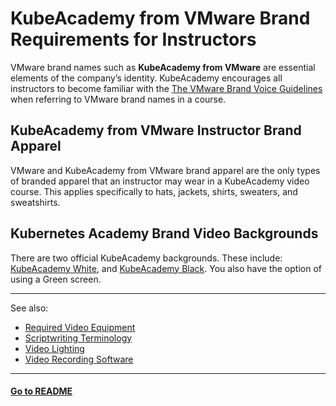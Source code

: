 # KubeAcademy from VMware Brand Requirements for Instructors

VMware brand names such as **KubeAcademy from VMware** are essential elements of the company’s identity. KubeAcademy encourages all instructors to become familiar with the [The VMware Brand Voice Guidelines](https://www.vmware.com/content/dam/brand/photography-only/guidelines/writing-and-naming/brand-voice-guide/VMware-Brand-Voice-Guidelines.pdf) when referring to VMware brand names in a course.

## KubeAcademy from VMware Instructor Brand Apparel

VMware and KubeAcademy from VMware brand apparel are the only types of branded apparel that an instructor may wear in a KubeAcademy video course. This applies specifically to hats, jackets, shirts, sweaters, and sweatshirts. 

## Kubernetes Academy Brand Video Backgrounds

There are two official KubeAcademy backgrounds. These include: [KubeAcademy White](https://drive.google.com/file/d/1QcN_oPjshLARn0-C6TKqUIbSHKkuzHsB/view?usp=sharing), and [KubeAcademy Black](https://drive.google.com/file/d/1hD6-2eKwSTa1WJKSJq_mj3NRS3K_5HOD/view?usp=sharing). You also have the option of using a Green screen.

----
See also:

- [Required Video Equipment](contributors-guide/contributor-onboarding/required-video-equipment.md)
- [Scriptwriting Terminology](contributors-guide/contributor-onboarding/scriptwriting-terminology.md)
- [Video Lighting](contributors-guide/contributor-onboarding/video-lighting.md)
- [Video Recording Software](contributors-guide/contributor-onboarding/video-recording-software.md)

----
#### **[Go to README](contributors-guide/README.md)** 
